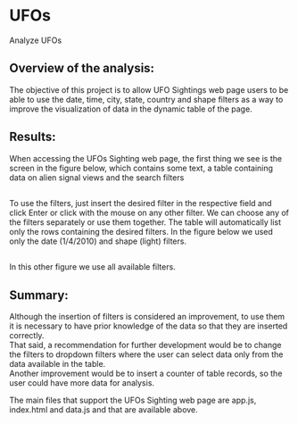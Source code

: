 # UFOs 
Analyze UFOs 

## Overview of the analysis: 
The objective of this project is to allow UFO Sightings web page users to be able to use the date, time, city, state, country and shape filters as a way to improve the visualization of data in the dynamic table of the page.

## Results: 
When accessing the UFOs Sighting web page, the first thing we see is the screen in the figure below, which contains some text, a table containing data on alien signal views and the search filters
##
To use the filters, just insert the desired filter in the respective field and click Enter or click with the mouse on any other filter. We can choose any of the filters separately or use them together. The table will automatically list only the rows containing the desired filters.
In the figure below we used only the date (1/4/2010) and shape (light) filters.
##
In this other figure we use all available filters.
##

## Summary: 
Although the insertion of filters is considered an improvement, to use them it is necessary to have prior knowledge of the data so that they are inserted correctly.  
That said, a recommendation for further development would be to change the filters to dropdown filters where the user can select data only from the data available in the table.  
Another improvement would be to insert a counter of table records, so the user could have more data for analysis.  

The main files that support the UFOs Sighting web page are app.js, index.html and data.js and that are available above.

